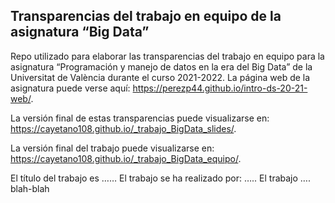 ## Transparencias del trabajo en equipo de la asignatura “Big Data”

<!-- El párrafo de abajo has de dejarlo tal cual. NO HAS DE CAMBIAR NADA!!-->

Repo utilizado para elaborar las transparencias del trabajo en equipo
para la asignatura “Programación y manejo de datos en la era del Big
Data” de la Universitat de València durante el curso 2021-2022. La
página web de la asignatura puede verse aquí:
<https://perezp44.github.io/intro-ds-20-21-web/>.

<!-- En la linea de abajo TIENES QUE SUSTITUIR "perezp44" por tu usuario de Github-->

La versión final de estas transparencias puede visualizarse en:
<https://cayetano108.github.io/_trabajo_BigData_slides/>.

<!-- En la linea de abajo TIENES QUE SUSTITUIR (otra vez) "perezp44" por tu usuario de Github-->

La versión final del trabajo puede visualizarse en:
<https://cayetano108.github.io/_trabajo_BigData_equipo/>.

<!-- Abajo podéis escribir lo que queráis, igual un resumen del trabajo, o ..., o ... pero al menos, tenéis que poner el título del trabajo y el nombre de los componentes del equipo-->

El título del trabajo es …… El trabajo se ha realizado por: ….. El
trabajo …. blah-blah

<!-- Finalmente, acuérdate que cuando hayas hecho los cambios y hayas dejado este archivo como hayáis decidido, TENEIS que knittearlo para que los cambios se actualicen en el fichero Readme.md, que es el que finalmente se visualizará en Github-->
